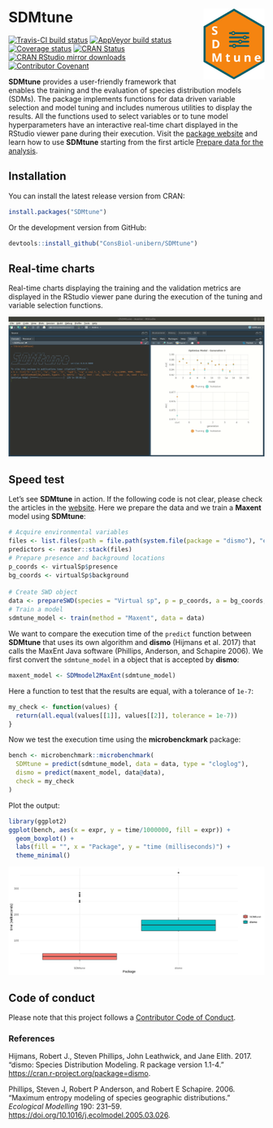 
<!-- README.md is generated from README.Rmd. Please edit that file -->

# SDMtune <img src="man/figures/logo.svg" align="right" alt="" width="120" />

[![Travis-CI build
status](https://travis-ci.org/ConsBiol-unibern/SDMtune.svg?branch=master)](https://travis-ci.org/ConsBiol-unibern/SDMtune)
[![AppVeyor build
status](https://ci.appveyor.com/api/projects/status/github/sgvignali/SDMtune?branch=master&svg=true)](https://ci.appveyor.com/project/sgvignali/SDMtune)
[![Coverage
status](https://codecov.io/gh/ConsBiol-unibern/SDMtune/branch/master/graph/badge.svg)](https://codecov.io/github/ConsBiol-unibern/SDMtune?branch=master)
[![CRAN
Status](https://www.r-pkg.org/badges/version/SDMtune)](https://cran.r-project.org/package=SDMtune)
[![CRAN RStudio mirror
downloads](https://cranlogs.r-pkg.org/badges/grand-total/SDMtune)](http://www.r-pkg.org/pkg/SDMtune)
[![Contributor
Covenant](https://img.shields.io/badge/Contributor%20Covenant-v1.4%20adopted-ff69b4.svg)](.github/CODE_OF_CONDUCT.md)

**SDMtune** provides a user-friendly framework that enables the training
and the evaluation of species distribution models (SDMs). The package
implements functions for data driven variable selection and model tuning
and includes numerous utilities to display the results. All the
functions used to select variables or to tune model hyperparameters have
an interactive real-time chart displayed in the RStudio viewer pane
during their execution. Visit the [package
website](https://consbiol-unibern.github.io/SDMtune/) and learn how to
use **SDMtune** starting from the first article [Prepare data for the
analysis](https://consbiol-unibern.github.io/SDMtune/articles/articles/prepare_data.html).

## Installation

You can install the latest release version from CRAN:

``` r
install.packages("SDMtune")
```

Or the development version from GitHub:

``` r
devtools::install_github("ConsBiol-unibern/SDMtune")
```

## Real-time charts

Real-time charts displaying the training and the validation metrics are
displayed in the RStudio viewer pane during the execution of the tuning
and variable selection functions.

<div style="text-align: center">

<img src="man/figures/realtime-chart.gif" alt="" />

</div>

## Speed test

Let’s see **SDMtune** in action. If the following code is not clear,
please check the articles in the
[website](https://consbiol-unibern.github.io/SDMtune/). Here we prepare
the data and we train a **Maxent** model using **SDMtune**:
<!-- The next code is not evaluated because MaxEnt jar file is not bundled in the package and Travis will not execute it! -->
<!-- the plot is saved as an image in the man/figures forlder -->

``` r
# Acquire environmental variables
files <- list.files(path = file.path(system.file(package = "dismo"), "ex"), pattern = "grd", full.names = TRUE)
predictors <- raster::stack(files)
# Prepare presence and background locations
p_coords <- virtualSp$presence
bg_coords <- virtualSp$background

# Create SWD object
data <- prepareSWD(species = "Virtual sp", p = p_coords, a = bg_coords, env = predictors, categorical = "biome")
# Train a model
sdmtune_model <- train(method = "Maxent", data = data)
```

We want to compare the execution time of the `predict` function between
**SDMtune** that uses its own algorithm and **dismo** (Hijmans et al.
2017) that calls the MaxEnt Java software (Phillips, Anderson, and
Schapire 2006). We first convert the `sdmtune_model` in a object that is
accepted by **dismo**:

``` r
maxent_model <- SDMmodel2MaxEnt(sdmtune_model)
```

Here a function to test that the results are equal, with a tolerance of
`1e-7`:

``` r
my_check <- function(values) {
  return(all.equal(values[[1]], values[[2]], tolerance = 1e-7))
}
```

Now we test the execution time using the **microbenckmark** package:

``` r
bench <- microbenchmark::microbenchmark(
  SDMtune = predict(sdmtune_model, data = data, type = "cloglog"),
  dismo = predict(maxent_model, data@data),
  check = my_check
)
```

Plot the output:

``` r
library(ggplot2)
ggplot(bench, aes(x = expr, y = time/1000000, fill = expr)) +
  geom_boxplot() +
  labs(fill = "", x = "Package", y = "time (milliseconds)") +
  theme_minimal()
```

<div style="text-align: center">

<img src="man/figures/bench.png" alt="" />

</div>

## Code of conduct

Please note that this project follows a [Contributor Code of
Conduct](.github/CODE_OF_CONDUCT.md).

### References

<div id="refs" class="references">

<div id="ref-Hijmans2017">

Hijmans, Robert J., Steven Phillips, John Leathwick, and Jane Elith.
2017. “dismo: Species Distribution Modeling. R package version 1.1-4.”
https://cran.r-project.org/package=dismo.

</div>

<div id="ref-Phillips2006">

Phillips, Steven J, Robert P Anderson, and Robert E Schapire. 2006.
“Maximum entropy modeling of species geographic distributions.”
*Ecological Modelling* 190: 231–59.
<https://doi.org/10.1016/j.ecolmodel.2005.03.026>.

</div>

</div>
